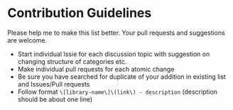 # Contribution Guidelines

Please help me to make this list better. Your pull requests and suggestions are welcome.

* Start individual Issie for each discussion topic with suggestion on changing structure of categories etc. 
* Make individual pull requests for each atomic change
* Be sure you have searched for duplicate of your addition in existing list and Issues/Pull requests
* Follow format `\[library-name\]\(link\) - description` (description should be about one line)